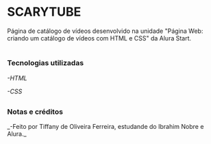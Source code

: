 <h1>SCARYTUBE</h1>
Página de catálogo de vídeos desenvolvido na unidade "Página Web: criando um catálogo de vídeos com HTML e CSS" da Alura Start.

#

<h3>Tecnologias utilizadas</h3>

_-HTML_

_-CSS_
##

<h3>Notas e créditos</h3>
_-Feito por Tiffany de Oliveira Ferreira, estudande do Ibrahim Nobre e Alura._
